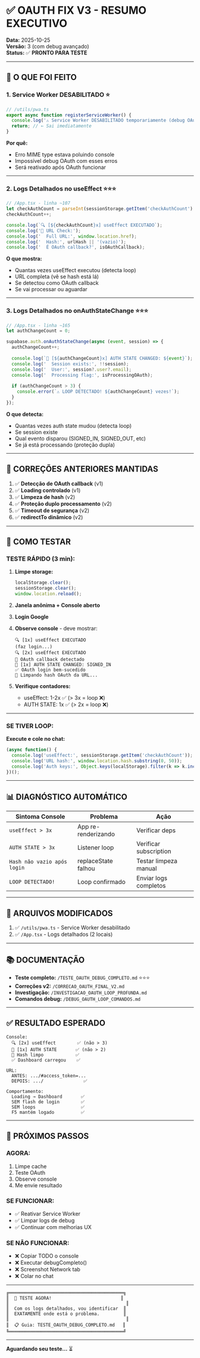 # ✅ OAUTH FIX V3 - RESUMO EXECUTIVO

**Data:** 2025-10-25  
**Versão:** 3 (com debug avançado)  
**Status:** ✅ **PRONTO PARA TESTE**  

---

## 🔧 O QUE FOI FEITO

### **1. Service Worker DESABILITADO** ⭐
```typescript
// /utils/pwa.ts
export async function registerServiceWorker() {
  console.log('⚠️ Service Worker DESABILITADO temporariamente (debug OAuth)');
  return; // ← Sai imediatamente
}
```

**Por quê:**
- Erro MIME type estava poluindo console
- Impossível debug OAuth com esses erros
- Será reativado após OAuth funcionar

---

### **2. Logs Detalhados no useEffect** ⭐⭐⭐
```typescript
// /App.tsx - linha ~107
let checkAuthCount = parseInt(sessionStorage.getItem('checkAuthCount') || '0');
checkAuthCount++;

console.log(`🔍 [${checkAuthCount}x] useEffect EXECUTADO`);
console.log('📍 URL Check:');
console.log('  Full URL:', window.location.href);
console.log('  Hash:', urlHash || '(vazio)');
console.log('  É OAuth callback?', isOAuthCallback);
```

**O que mostra:**
- Quantas vezes useEffect executou (detecta loop)
- URL completa (vê se hash está lá)
- Se detectou como OAuth callback
- Se vai processar ou aguardar

---

### **3. Logs Detalhados no onAuthStateChange** ⭐⭐⭐
```typescript
// /App.tsx - linha ~165
let authChangeCount = 0;

supabase.auth.onAuthStateChange(async (event, session) => {
  authChangeCount++;
  
  console.log(`🔐 [${authChangeCount}x] AUTH STATE CHANGED: ${event}`);
  console.log('  Session exists:', !!session);
  console.log('  User:', session?.user?.email);
  console.log('  Processing flag:', isProcessingOAuth);
  
  if (authChangeCount > 3) {
    console.error(`⚠️ LOOP DETECTADO! ${authChangeCount} vezes!`);
  }
});
```

**O que detecta:**
- Quantas vezes auth state mudou (detecta loop)
- Se session existe
- Qual evento disparou (SIGNED_IN, SIGNED_OUT, etc)
- Se já está processando (proteção dupla)

---

## 🎯 CORREÇÕES ANTERIORES MANTIDAS

1. ✅ **Detecção de OAuth callback** (v1)
2. ✅ **Loading controlado** (v1)
3. ✅ **Limpeza de hash** (v2)
4. ✅ **Proteção duplo processamento** (v2)
5. ✅ **Timeout de segurança** (v2)
6. ✅ **redirectTo dinâmico** (v2)

---

## 🧪 COMO TESTAR

### **TESTE RÁPIDO (3 min):**

1. **Limpe storage:**
   ```javascript
   localStorage.clear();
   sessionStorage.clear();
   window.location.reload();
   ```

2. **Janela anônima + Console aberto**

3. **Login Google**

4. **Observe console** - deve mostrar:
   ```
   🔍 [1x] useEffect EXECUTADO
   (faz login...)
   🔍 [2x] useEffect EXECUTADO
   🔐 OAuth callback detectado
   🔐 [1x] AUTH STATE CHANGED: SIGNED_IN
   ✅ OAuth login bem-sucedido
   🧹 Limpando hash OAuth da URL...
   ```

5. **Verifique contadores:**
   - useEffect: 1-2x ✅ (> 3x = loop ❌)
   - AUTH STATE: 1x ✅ (> 2x = loop ❌)

---

### **SE TIVER LOOP:**

**Execute e cole no chat:**
```javascript
(async function() {
  console.log('useEffect:', sessionStorage.getItem('checkAuthCount'));
  console.log('URL hash:', window.location.hash.substring(0, 50));
  console.log('Auth keys:', Object.keys(localStorage).filter(k => k.includes('auth')));
})();
```

---

## 📊 DIAGNÓSTICO AUTOMÁTICO

| Sintoma Console | Problema | Ação |
|-----------------|----------|------|
| `useEffect > 3x` | App re-renderizando | Verificar deps |
| `AUTH STATE > 3x` | Listener loop | Verificar subscription |
| `Hash não vazio após login` | replaceState falhou | Testar limpeza manual |
| `LOOP DETECTADO!` | Loop confirmado | Enviar logs completos |

---

## 📁 ARQUIVOS MODIFICADOS

1. ✅ `/utils/pwa.ts` - Service Worker desabilitado
2. ✅ `/App.tsx` - Logs detalhados (2 locais)

---

## 📚 DOCUMENTAÇÃO

- **Teste completo:** `/TESTE_OAUTH_DEBUG_COMPLETO.md` ⭐⭐⭐
- **Correções v2:** `/CORRECAO_OAUTH_FINAL_V2.md`
- **Investigação:** `/INVESTIGACAO_OAUTH_LOOP_PROFUNDA.md`
- **Comandos debug:** `/DEBUG_OAUTH_LOOP_COMANDOS.md`

---

## ✅ RESULTADO ESPERADO

```
Console:
  🔍 [2x] useEffect        ✅ (não > 3)
  🔐 [1x] AUTH STATE       ✅ (não > 2)
  🧹 Hash limpo            ✅
  ✅ Dashboard carregou    ✅

URL:
  ANTES: .../#access_token=...
  DEPOIS: .../               ✅

Comportamento:
  Loading → Dashboard       ✅
  SEM flash de login        ✅
  SEM loops                 ✅
  F5 mantém logado          ✅
```

---

## 🚀 PRÓXIMOS PASSOS

### **AGORA:**
1. Limpe cache
2. Teste OAuth
3. Observe console
4. Me envie resultado

### **SE FUNCIONAR:**
- ✅ Reativar Service Worker
- ✅ Limpar logs de debug
- ✅ Continuar com melhorias UX

### **SE NÃO FUNCIONAR:**
- ❌ Copiar TODO o console
- ❌ Executar debugCompleto()
- ❌ Screenshot Network tab
- ❌ Colar no chat

---

```
╔═══════════════════════════════════════════╗
║  🧪 TESTE AGORA!                          ║
║                                            ║
║  Com os logs detalhados, vou identificar  ║
║  EXATAMENTE onde está o problema.         ║
║                                            ║
║  📋 Guia: TESTE_OAUTH_DEBUG_COMPLETO.md   ║
╚═══════════════════════════════════════════╝
```

---

**Aguardando seu teste...** ⏳
